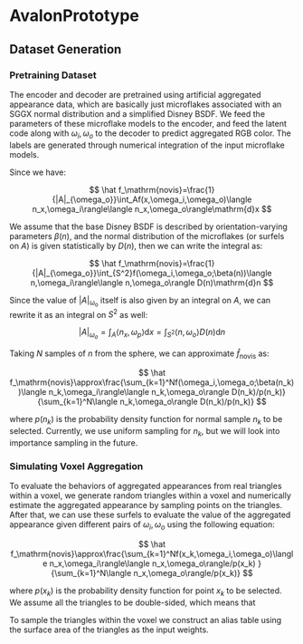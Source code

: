 # AvalonPrototype

## Dataset Generation

### Pretraining Dataset

The encoder and decoder are pretrained using artificial aggregated appearance data, which are basically just microflakes associated with an SGGX normal distribution and a simplified Disney BSDF. We feed the parameters of these microflake models to the encoder, and feed the latent code along with $\omega_i,\omega_o$ to the decoder to predict aggregated RGB color. The labels are generated through numerical integration of the input microflake models.

Since we have:

$$
\hat f_\mathrm{novis}=\frac{1}{|A|_{\omega_o}}\int_Af(x,\omega_i,\omega_o)\langle n_x,\omega_i\rangle\langle n_x,\omega_o\rangle\mathrm{d}x
$$

We assume that the base Disney BSDF is described by orientation-varying parameters $\beta(n)$, and the normal distribution of the microflakes (or surfels on $A$) is given statistically by $D(n)$, then we can write the integral as:

$$
\hat f_\mathrm{novis}=\frac{1}{|A|_{\omega_o}}\int_{S^2}f(\omega_i,\omega_o;\beta(n))\langle n,\omega_i\rangle\langle n,\omega_o\rangle D(n)\mathrm{d}n
$$

Since the value of $|A|_\mathrm{\omega_o}$ itself is also given by an integral on $A$, we can rewrite it as an integral on $S^2$ as well:

$$
|A|_{\omega_o}=\int_A\langle n_x,\omega_p\rangle\mathrm{d}x=\int_{S^2}\langle n,\omega_o\rangle D(n)\mathrm{d}n
$$

Taking $N$ samples of $n$ from the sphere, we can approximate $\hat f_\mathrm{novis}$ as:

$$
\hat f_\mathrm{novis}\approx\frac{\sum_{k=1}^Nf(\omega_i,\omega_o;\beta(n_k))\langle n_k,\omega_i\rangle\langle n_k,\omega_o\rangle D(n_k)/p(n_k)}{\sum_{k=1}^N\langle n_k,\omega_o\rangle D(n_k)/p(n_k)}
$$

where $p(n_k)$ is the probability density function for normal sample $n_k$ to be selected. Currently, we use uniform sampling for $n_k$, but we will look into importance sampling in the future.

### Simulating Voxel Aggregation

To evaluate the behaviors of aggregated appearances from real triangles within a voxel, we generate random triangles within a voxel and numerically estimate the aggregated appearance by sampling points on the triangles. After that, we can use these surfels to evaluate the value of the aggregated appearance given different pairs of $\omega_i,\omega_o$ using the following equation:

$$
\hat f_\mathrm{novis}\approx\frac{\sum_{k=1}^Nf(x_k,\omega_i,\omega_o)\langle n_x,\omega_i\rangle\langle n_x,\omega_o\rangle/p(x_k) }{\sum_{k=1}^N\langle n_x,\omega_o\rangle/p(x_k)}
$$

where $p(x_k)$ is the probability density function for point $x_k$ to be selected. We assume all the triangles to be double-sided, which means that 

To sample the triangles within the voxel we construct an alias table using the surface area of the triangles as the input weights.

